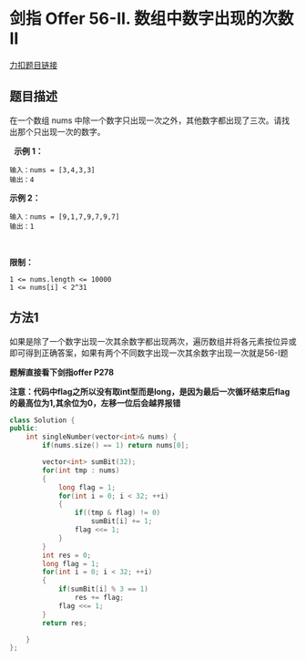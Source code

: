 # 剑指 Offer 56-II. 数组中数字出现的次数 II

[力扣题目链接](https://leetcode-cn.com/problems/shu-zu-zhong-shu-zi-chu-xian-de-ci-shu-ii-lcof/)                     


## 题目描述  


在一个数组 nums 中除一个数字只出现一次之外，其他数字都出现了三次。请找出那个只出现一次的数字。

 
**示例 1：**

    输入：nums = [3,4,3,3]
    输出：4

**示例 2：**

    输入：nums = [9,1,7,9,7,9,7]
    输出：1
 

**限制：**

    1 <= nums.length <= 10000
    1 <= nums[i] < 2^31


## 方法1 

如果是除了一个数字出现一次其余数字都出现两次，遍历数组并将各元素按位异或即可得到正确答案，如果有两个不同数字出现一次其余数字出现一次就是56-I题  


**题解直接看下剑指offer P278**  

**注意：代码中flag之所以没有取int型而是long，是因为最后一次循环结束后flag的最高位为1,其余位为0，左移一位后会越界报错**  

```cpp
class Solution {
public:
    int singleNumber(vector<int>& nums) {
        if(nums.size() == 1) return nums[0];

        vector<int> sumBit(32);
        for(int tmp : nums)
        {
            long flag = 1;
            for(int i = 0; i < 32; ++i)
            {
                if((tmp & flag) != 0)
                    sumBit[i] += 1;
                flag <<= 1;
            }
        }
        int res = 0;
        long flag = 1;
        for(int i = 0; i < 32; ++i)
        {
            if(sumBit[i] % 3 == 1)
                res += flag;
            flag <<= 1;
        }
        return res;

    }
};
```